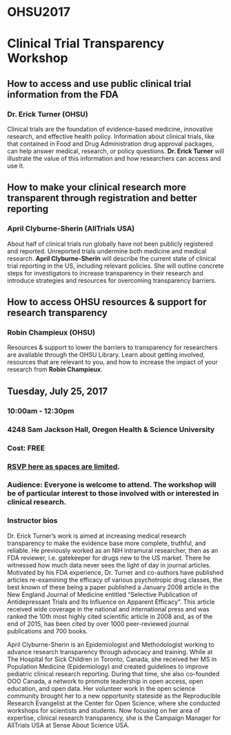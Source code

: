 # OHSU2017

# Clinical Trial Transparency Workshop 
## How to access and use public clinical trial information from the FDA
### Dr. Erick Turner (OHSU)
Clinical trials are the foundation of evidence-based medicine, innovative research, and effective health policy. Information about clinical trials, like that contained in Food and Drug Administration drug approval packages, can help answer medical, research, or policy questions. **Dr. Erick Turner** will illustrate the value of this information and how researchers can access and use it. 
## How to make your clinical research more transparent through registration and better reporting
### April Clyburne-Sherin (AllTrials USA)
About half of clinical trials run globally have not been publicly registered and reported. Unreported trials undermine both medicine and medical research. **April Clyburne-Sherin** will describe the current state of clinical trial reporting in the US, including relevant policies. She will outline concrete steps for investigators to increase transparency in their research and introduce strategies and resources for overcoming transparency barriers. 
## How to access OHSU resources & support for research transparency
### Robin Champieux (OHSU)
Resources & support to lower the barriers to transparency for researchers are available through the OHSU Library. Learn about getting involved, resources that are relevant to you, and how to increase the impact of your research from **Robin Champieux**.

## Tuesday, July 25, 2017
### 10:00am - 12:30pm
### 4248 Sam Jackson Hall, Oregon Health & Science University
### Cost: FREE 
### [RSVP here as spaces are limited](https://goo.gl/forms/TYstSbNUsYH3MTrr2).

### Audience: Everyone is welcome to attend. The workshop will be of particular interest to those involved with or interested in clinical research.

### Instructor bios
 
Dr. Erick Turner’s work is aimed at increasing medical research transparency to make the evidence base more complete, truthful, and reliable. He previously worked as an NIH intramural researcher, then as an FDA reviewer, i.e. gatekeeper for drugs new to the US market. There he witnessed how much data never sees the light of day in journal articles.  Motivated by his FDA experience, Dr. Turner and co-authors have published articles re-examining the efficacy of various psychotropic drug classes, the best known of these being a paper published a January 2008 article in the New England Journal of Medicine entitled “Selective Publication of Antidepressant Trials and Its Influence on Apparent Efficacy”. This article received wide coverage in the national and international press and was ranked the 10th most highly cited scientific article in 2008 and, as of the end of 2015, has been cited by over 1000 peer-reviewed journal publications and 700 books.

April Clyburne-Sherin is an Epidemiologist and Methodologist working to advance research transparency through advocacy and training. While at The Hospital for Sick Children in Toronto, Canada, she received her MS in Population Medicine (Epidemiology) and created guidelines to improve pediatric clinical research reporting. During that time, she also co-founded OOO Canada, a network to promote leadership in open access, open education, and open data. Her volunteer work in the open science community brought her to a new opportunity stateside as the Reproducible Research Evangelist at the Center for Open Science, where she conducted workshops for scientists and students. Now focusing on her area of expertise, clinical research transparency, she is the Campaign Manager for AllTrials USA at Sense About Science USA. 
